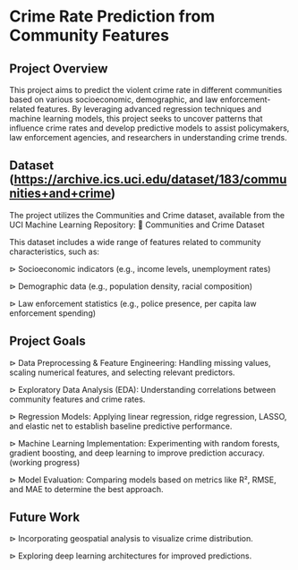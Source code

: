 # Crime Rate Prediction from Community Features

## Project Overview
This project aims to predict the violent crime rate in different communities based on various socioeconomic, demographic, and law enforcement-related features. By leveraging advanced regression techniques and machine learning models, this project seeks to uncover patterns that influence crime rates and develop predictive models to assist policymakers, law enforcement agencies, and researchers in understanding crime trends.


## Dataset (https://archive.ics.uci.edu/dataset/183/communities+and+crime)
The project utilizes the Communities and Crime dataset, available from the UCI Machine Learning Repository:
🔗 Communities and Crime Dataset

This dataset includes a wide range of features related to community characteristics, such as:

⊳ Socioeconomic indicators (e.g., income levels, unemployment rates)

⊳ Demographic data (e.g., population density, racial composition)

⊳ Law enforcement statistics (e.g., police presence, per capita law enforcement spending)


## Project Goals
⊳ Data Preprocessing & Feature Engineering: Handling missing values, scaling numerical features, and selecting relevant predictors.

⊳ Exploratory Data Analysis (EDA): Understanding correlations between community features and crime rates.

⊳ Regression Models: Applying linear regression, ridge regression, LASSO, and elastic net to establish baseline predictive performance.

⊳ Machine Learning Implementation: Experimenting with random forests, gradient boosting, and deep learning to improve prediction accuracy. (working progress)

⊳ Model Evaluation: Comparing models based on metrics like R², RMSE, and MAE to determine the best approach.


## Future Work
⊳ Incorporating geospatial analysis to visualize crime distribution.

⊳ Exploring deep learning architectures for improved predictions.
